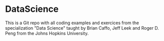 # DataScience
This is a Git repo with all coding examples and exercices from the specialization "Data Science" taught by Brian Caffo,  Jeff Leek and Roger D. Peng from the Johns Hopkins University.